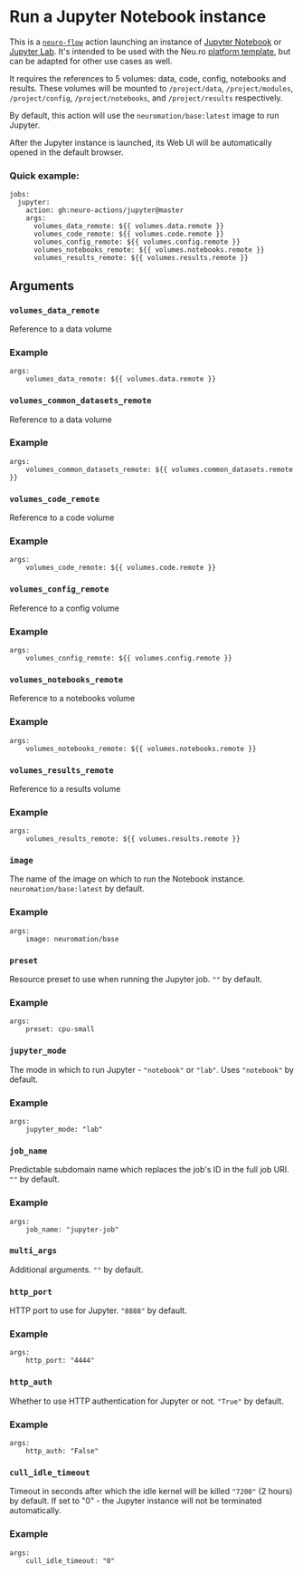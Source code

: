 # Run a Jupyter Notebook instance

This is a [`neuro-flow`](https://github.com/neuro-inc/neuro-flow) action launching an instance of [Jupyter Notebook](https://jupyter-notebook.readthedocs.io/en/stable/) or [Jupyter Lab](https://jupyterlab.readthedocs.io/en/stable/). It's intended to be used with the Neu.ro [platform template](https://github.com/neuro-inc/cookiecutter-neuro-project), but can be adapted for other use cases as well.

It requires the references to 5 volumes: data, code, config, notebooks and results. These volumes will be mounted to `/project/data`, `/project/modules`, `/project/config`, `/project/notebooks`, and `/project/results` respectively.

By default, this action will use the `neuromation/base:latest` image to run Jupyter.

After the Jupyter instance is launched, its Web UI will be automatically opened in the default browser.

### Quick example:

```
jobs:
  jupyter:
    action: gh:neuro-actions/jupyter@master
    args:
      volumes_data_remote: ${{ volumes.data.remote }}
      volumes_code_remote: ${{ volumes.code.remote }}
      volumes_config_remote: ${{ volumes.config.remote }}
      volumes_notebooks_remote: ${{ volumes.notebooks.remote }}
      volumes_results_remote: ${{ volumes.results.remote }}
```

## Arguments

### `volumes_data_remote`

Reference to a data volume

### Example

```
args:
	volumes_data_remote: ${{ volumes.data.remote }}
```

### `volumes_common_datasets_remote`

Reference to a data volume

### Example

```
args:
	volumes_common_datasets_remote: ${{ volumes.common_datasets.remote }}
```

### `volumes_code_remote`

Reference to a code volume

### Example

```
args:
	volumes_code_remote: ${{ volumes.code.remote }}
```

### `volumes_config_remote`

Reference to a config volume

### Example

```
args:
	volumes_config_remote: ${{ volumes.config.remote }}
```

### `volumes_notebooks_remote`

Reference to a notebooks volume

### Example

```
args:
	volumes_notebooks_remote: ${{ volumes.notebooks.remote }}
```

### `volumes_results_remote`

Reference to a results volume

### Example

```
args:
	volumes_results_remote: ${{ volumes.results.remote }}
```

### `image`

The name of the image on which to run the Notebook instance. `neuromation/base:latest` by default.

### Example

```
args:
    image: neuromation/base
```

### `preset`

Resource preset to use when running the Jupyter job. `""` by default.

### Example

```
args:
    preset: cpu-small
```

### `jupyter_mode`

The mode in which to run Jupyter - `"notebook"` or `"lab"`. Uses `"notebook"` by default.

### Example

```
args:
    jupyter_mode: "lab"
```

### `job_name`

Predictable subdomain name which replaces the job's ID in the full job URI. `""` by default.

### Example

```
args:
	job_name: "jupyter-job"
```

### `multi_args`

Additional arguments. `""` by default.


### `http_port`

HTTP port to use for Jupyter. `"8888"` by default.

### Example

```
args:
    http_port: "4444"
```

### `http_auth`

Whether to use HTTP authentication for Jupyter or not. `"True"` by default.

### Example

```
args:
    http_auth: "False"
```

### `cull_idle_timeout`

Timeout in seconds after which the idle kernel will be killed `"7200"` (2 hours) by default.
If set to "0" - the Jupyter instance will not be terminated automatically.

### Example

```
args:
    cull_idle_timeout: "0"
```
